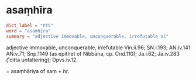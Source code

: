 # asaṃhīra

``` toml
dict_label = "PTS"
word = "asaṃhīra"
summary = "adjective immovable, unconquerable, irrefutable Vi"
```

adjective immovable, unconquerable, irrefutable Vin.ii.96; SN.i.193; AN.iv.141 AN.v.71; Snp.1149 (as epithet of Nibbāna, cp. Cnd.110); Ja.i.62; Ja.iv.283 (˚citta unfaltering); Dpvs.iv.12.

= asaṃhāriya of saṃ \+ *hṛ*.

